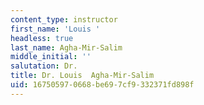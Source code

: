```yaml
---
content_type: instructor
first_name: 'Louis '
headless: true
last_name: Agha-Mir-Salim
middle_initial: ''
salutation: Dr.
title: Dr. Louis  Agha-Mir-Salim
uid: 16750597-0668-be69-7cf9-332371fd898f
---
```

